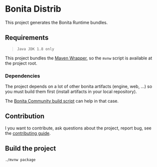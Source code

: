 # Bonita Distrib #

This project generates the Bonita Runtime bundles.

## Requirements

>     Java JDK 1.8 only

This project bundles the [Maven Wrapper](https://github.com/takari/maven-wrapper), so the `mvnw` script is available at the project root.

### Dependencies

The project depends on a lot of other bonita artifacts (engine, web, ...) so you must build them first (install artifacts in your local repository).

The [Bonita Community build script](https://github.com/Bonitasoft-Community/Build-Bonita) can help in that case.



## Contribution

I you want to contribute, ask questions about the project, report bug, see the [contributing guide](https://github.com/bonitasoft/bonita-developer-resources/blob/master/CONTRIBUTING.MD).



## Build the project ##

`./mvnw package`

